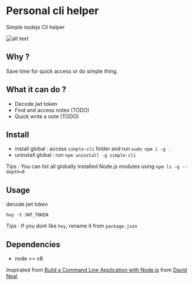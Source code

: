 # Personal cli helper
Simple nodejs Cli helper


![alt text](https://media.giphy.com/media/v1.Y2lkPTc5MGI3NjExNjFjNzU5YjFhZDZjNDc5MTE5ZTA1MTA1OWEzMDM4ZGFhZjdiMDJhMSZjdD1n/CvpnHtNHITbpVBPxHo/giphy.gif "Logo Title Text 1")



## Why ?
Save time for quick access or do simple thing.
## What it can do ?
- Decode jwt token
- Find and access notes (TODO)
- Quick write a note (TODO)
## Install
- install global : access `simple-cli` folder and run `sudo npm i -g .`
- uninstall global : run `npm uninstall -g simple-cli`

Tips : You can list all globally installed Node.js modules using `npm ls -g --depth=0`

## Usage
decode jwt token
```
hey -t JWT_TOKEN
```
Tips : If you dont like `hey`, rename it from `package.json`


## Dependencies
- node >= v8

Inspirated from [Build a Command Line Application with Node.js](https://developer.okta.com/blog/2019/06/18/command-line-app-with-nodejs) from [David Neal](https://github.com/reverentgeek)
